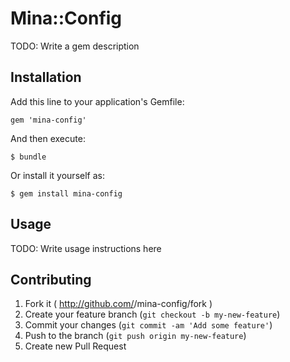 # Mina::Config

TODO: Write a gem description

## Installation

Add this line to your application's Gemfile:

    gem 'mina-config'

And then execute:

    $ bundle

Or install it yourself as:

    $ gem install mina-config

## Usage

TODO: Write usage instructions here

## Contributing

1. Fork it ( http://github.com/<my-github-username>/mina-config/fork )
2. Create your feature branch (`git checkout -b my-new-feature`)
3. Commit your changes (`git commit -am 'Add some feature'`)
4. Push to the branch (`git push origin my-new-feature`)
5. Create new Pull Request
